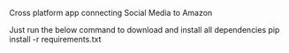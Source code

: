 Cross platform app connecting Social Media to Amazon

Just run the below command to download and install all dependencies
pip install -r requirements.txt
